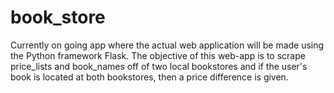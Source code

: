 # book_store

Currently on going app where the actual web application will be made using the Python framework Flask.
The objective of this web-app is to scrape price_lists and book_names off of two local bookstores and if the user's book is located at both bookstores, then a price
difference is given.
